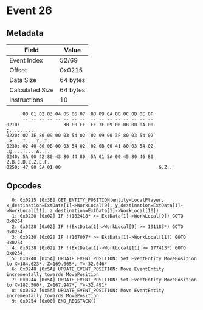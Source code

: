 # Event 26

## Metadata

| Field           | Value    |
|-----------------|----------|
| Event Index     | 52/69    |
| Offset          | 0x0215   |
| Data Size       | 64 bytes |
| Calculated Size | 64 bytes |
| Instructions    | 10       |

```
      00 01 02 03 04 05 06 07  08 09 0A 0B 0C 0D 0E 0F
      -- -- -- -- -- -- -- --  -- -- -- -- -- -- -- --
0210:                3B F0 FF  FF 7F 09 00 0B 00 0A 00       ;..........
0220: 02 3E 80 09 00 03 54 02  02 09 00 3F 80 03 54 02  .>....T....?..T.
0230: 02 40 80 0B 00 03 54 02  02 0B 00 41 80 03 54 02  .@....T....A..T.
0240: 5A 00 42 80 43 80 44 80  5A 01 5A 00 45 80 46 80  Z.B.C.D.Z.Z.E.F.
0250: 47 80 5A 01 00                                    G.Z..           
```

## Opcodes

```
  0: 0x0215 [0x3B] GET_ENTITY_POSITION(entity=LocalPlayer, x_destination=ExtData[1]->WorkLocal[9], y_destination=ExtData[1]->WorkLocal[11], z_destination=ExtData[1]->WorkLocal[10])
  1: 0x0220 [0x02] IF !(182418* >= ExtData[1]->WorkLocal[9]) GOTO 0x0254
  2: 0x0228 [0x02] IF !(ExtData[1]->WorkLocal[9] >= 191183*) GOTO 0x0254
  3: 0x0230 [0x02] IF !(167007* >= ExtData[1]->WorkLocal[11]) GOTO 0x0254
  4: 0x0238 [0x02] IF !(ExtData[1]->WorkLocal[11] >= 177413*) GOTO 0x0254
  5: 0x0240 [0x5A] UPDATE_EVENT_POSITION: Set EventEntity MovePosition to X=184.623*, Z=169.065*, Y=-32.046*
  6: 0x0248 [0x5A] UPDATE_EVENT_POSITION: Move EventEntity incrementally towards MovePosition
  7: 0x024A [0x5A] UPDATE_EVENT_POSITION: Set EventEntity MovePosition to X=182.500*, Z=167.947*, Y=-32.491*
  8: 0x0252 [0x5A] UPDATE_EVENT_POSITION: Move EventEntity incrementally towards MovePosition
  9: 0x0254 [0x00] END_REQSTACK()
```
